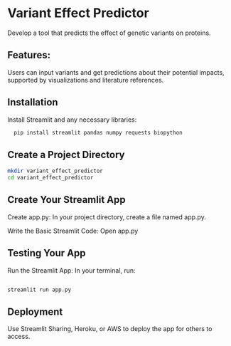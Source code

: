 # Variant Effect Predictor
Develop a tool that predicts the effect of genetic variants on proteins.
## Features: 
Users can input variants and get predictions about their potential impacts, supported by visualizations and literature references.


## Installation

Install Streamlit and any necessary libraries:

```bash
  pip install streamlit pandas numpy requests biopython

```
## Create a Project Directory
```bash
mkdir variant_effect_predictor
cd variant_effect_predictor
```

## Create Your Streamlit App
Create app.py: In your project directory, create a file named app.py.

Write the Basic Streamlit Code: Open app.py 

## Testing Your App

Run the Streamlit App: In your terminal, run:

```bash

streamlit run app.py

```
## Deployment


Use Streamlit Sharing, Heroku, or AWS to deploy the app for others to access.
